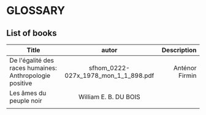 # GLOSSARY

## List of books

| Title                                                            | autor                                 | Description  |
| ---------------------------------------------------------------- |:------------------------------------:| ------------:|
| De l'égalité des races humaines: Anthropologie positive | sfhom_0222-027x_1978_mon_1_1_898.pdf |  Anténor Firmin |   |
| Les âmes du peuple noir |  William E. B. DU BOIS |   |
|   |   |   |
